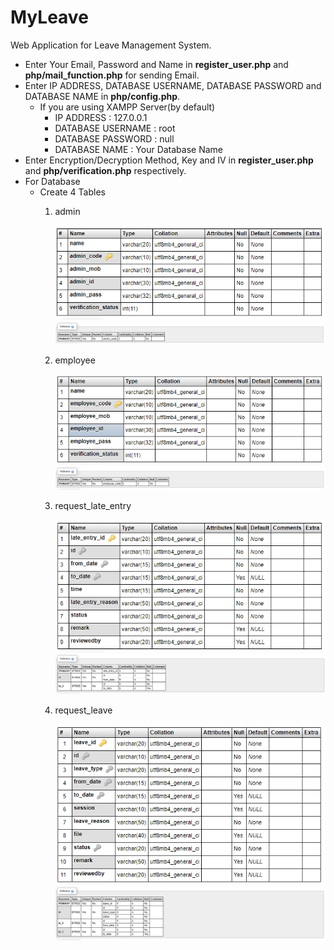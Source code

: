 # MyLeave
Web Application for Leave Management System.
- Enter Your Email, Password and Name in **register_user.php** and **php/mail_function.php** for sending Email.
- Enter IP ADDRESS, DATABASE USERNAME, DATABASE PASSWORD and DATABASE NAME in **php/config.php**.
    - If you are using XAMPP Server(by default)
        - IP ADDRESS : 127.0.0.1
        - DATABASE USERNAME : root
        - DATABASE PASSWORD : null
        - DATABASE NAME : Your Database Name
- Enter Encryption/Decryption Method, Key and IV in **register_user.php** and **php/verification.php** respectively.
- For Database
    - Create 4 Tables
        1. admin

            ![admin table](/images/admin_1.PNG)
            ![admin index](/images/admin_2.PNG)
        2. employee

            ![employee table](/images/employee_1.PNG)
            ![employee index](/images/employee_2.PNG)
        3. request_late_entry

            ![request_late_entry table](/images/request_late_entry_1.PNG)
            ![request_late_entry index](/images/request_late_entry_2.PNG)
        4. request_leave

            ![request_leave table](/images/request_leave_1.PNG)
            ![request_leave index](/images/request_leave_2.PNG)